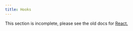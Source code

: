 ```yaml
---
title: Hooks
---
```


<Wip>

This section is incomplete, please see the old docs for [React.](https://reactjs.org/docs/react-api.html)

</Wip>
